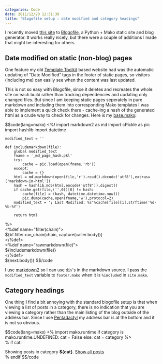 ```yaml
---
categories: Code
date: 2011/12/20 12:31:39
title: "Blogofile setup : date modified and category headings"
---
```


I recently moved [this site](https://github.com/robince/robinince.net) to [Blogofile](http://www.blogofile.com/), a Python + Mako static site and blog generator. It works really nicely, but there were a couple of additions I made that might be interesting for others.

## Date modified on static (non-blog) pages

One feature my old [Template Toolkit](http://template-toolkit.org/) based website had was the automatic updating of "Date Modified" tags in the footer of static pages, so visitors (including me) can easily see when the content was last updated.

This is not so easy with Blogofile, since it deletes and recreates the whole site on each build rather than tracking dependencies and updating only changed files. But since I am keeping static pages seperately in pure markdown and including them into corresponding Mako templates I was able to implement a quick check there  - cache-ing a hash of the generated html as a crude way to check for changes. Here is my [base.mako](https://github.com/robince/robinince.net/blob/master/_templates/base.mako):

$$code(lang=mako)
<%!
    import markdown2 as md
    import cPickle as pic
    import hashlib 
    import datetime

    modified_text = ''

    def includemarkdown(file):
        global modified_text
        fname = '_md_page_hash.pkl'
        try:
            cache = pic.load(open(fname,'rb'))
        except:
            cache = {}
        html = md.markdown(open(file,'r').read().decode('utf8'),extras=['markdown-in-html'])
        hash = hashlib.md5(html.encode('utf8')).digest()
        if cache.get(file,('',0))[0] != hash:
            cache[file] = (hash, datetime.datetime.now())
            pic.dump(cache,open(fname,'w'),protocol=2)
        modified_text = '; Last Modified: %s'%cache[file][1].strftime('%d-%b-%Y')

        return html
%>\
<%def name="filter(chain)">\
${bf.filter.run_chain(chain, capture(caller.body))}\
</%def>\
<%def name="rawmarkdown(file)">\
${includemarkdown(file)}\
</%def>\
${next.body()}
$$/code

I use [markdown2](https://github.com/trentm/python-markdown2) so I can use `div`'s in the markdown source. I pass the `modified_text` variable to `footer.mako` when it is `%include`d in `site.mako`.

## Category headings

One thing I find a bit annoying with the standard blogofile setup is that when viewing a list of posts in a category, there is no indication that you are viewing a category rather than the main listing of the blog outside of the address bar. Since I use [Pentadactyl](http://dactyl.sourceforge.net/pentadactyl/) my address bar is at the bottom and it is not so obvious. 

$$code(lang=mako)
<%
    import mako.runtime
    if category is mako.runtime.UNDEFINED:
        cat = False
    else:
        cat = category
%>\
% if cat:
<div class="content">
<div class="textcenter">
<div class="category_title">
Showing posts in category <b>${cat}</b>. <a href="${bf.config.blog.path}">Show all posts</a>
</div>
</div>
</div>
% endif
$$/code

